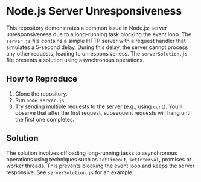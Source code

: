 # Node.js Server Unresponsiveness

This repository demonstrates a common issue in Node.js: server unresponsiveness due to a long-running task blocking the event loop. The `server.js` file contains a simple HTTP server with a request handler that simulates a 5-second delay.  During this delay, the server cannot process any other requests, leading to unresponsiveness. The `serverSolution.js` file presents a solution using asynchronous operations.

## How to Reproduce

1. Clone the repository.
2. Run `node server.js`.
3. Try sending multiple requests to the server (e.g., using `curl`). You'll observe that after the first request, subsequent requests will hang until the first one completes.

## Solution

The solution involves offloading long-running tasks to asynchronous operations using techniques such as `setTimeout`, `setInterval`, promises or worker threads. This prevents blocking the event loop and keeps the server responsive. See `serverSolution.js` for an example.